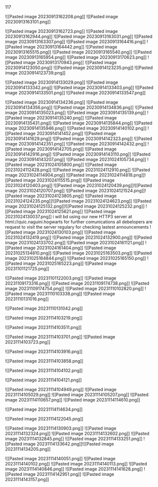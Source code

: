 117

![[Pasted image 20230913162208.png]]
![[Pasted image 20230913163101.png]]

![[Pasted image 20230913162723.png]]
![[Pasted image 20230913162944.png]]
![[Pasted image 20230913163031.png]]
![[Pasted image 20230913163307.png]]
![[Pasted image 20230913164416.png]]
![[Pasted image 20230913164442.png]]
![[Pasted image 20230913165515.png]]
![[Pasted image 20230913165540.png]]
![[Pasted image 20230913165954.png]]
![[Pasted image 20230913170623.png]]
![[Pasted image 20230913170943.png]]
![[Pasted image 20230914123050.png]]
![[Pasted image 20230914123235.png]]
![[Pasted image 20230914123739.png]]

![[Pasted image 20230914133029.png]]
![[Pasted image 20230914133342.png]]
![[Pasted image 20230914133403.png]]
![[Pasted image 20230914133501.png]]
![[Pasted image 20230914133547.png]]

![[Pasted image 20230914134236.png]]
![[Pasted image 20230914134356.png]]
![[Pasted image 20230914134836.png]]
![[Pasted image 20230914135023.png]]
![[Pasted image 20230914135139.png]]
![[Pasted image 20230914135240.png]]
![[Pasted image 20230914135431.png]]
![[Pasted image 20230914135844.png]]
![[Pasted image 20230914135946.png]]
![[Pasted image 20230914140102.png]]
![[Pasted image 20230914141452.png]]
![[Pasted image 20230914141629.png]]
![[Pasted image 20230914142323.png]]
![[Pasted image 20230914142351.png]]
![[Pasted image 20230914142432.png]]
![[Pasted image 20230914142705.png]]
![[Pasted image 20230914142916.png]]
![[Pasted image 20230914143110.png]]
![[Pasted image 20230914143207.png]]
![[Pasted image 20231024105734.png]]
![[Pasted image 20231024105800.png]]
![[Pasted image 20231024112428.png]]
![[Pasted image 20231024112910.png]]
![[Pasted image 20231024114904.png]]
![[Pasted image 20231024114818.png]]![[Pasted image 20231024115515.png]]
![[Pasted image 20231024120403.png]]
![[Pasted image 20231024120439.png]]![[Pasted image 20231024120707.png]]
![[Pasted image 20231024121524.png]]![[Pasted image 20231024123805.png]]
![[Pasted image 20231024124235.png]]![[Pasted image 20231024124623.png]]
![[Pasted image 20231024125132.png]]![[Pasted image 20231024125232.png]]
![[Pasted image 20231024125621.png]]
![[Pasted image 20231024130037.png]]
i will bd using our new HTTP3 server at html://quic.naguini.hogwarts for further comunications
all debelopers are request to visit the server regulary for checking lastest announcements
![[Pasted image 20231024130103.png]]
![[Pasted image 20231024132419.png]]
![[Pasted image 20231024132900.png]]
![[Pasted image 20231024133702.png]]
![[Pasted image 20231024161121.png]]
![[Pasted image 20231024161404.png]]
![[Pasted image 20231025134810.png]]
![[Pasted image 20231025163503.png]]
![[Pasted image 20231025164844.png]]
![[Pasted image 20231025165150.png]]
![[Pasted image 20231025165223.png]]
![[Pasted image 20231101121725.png]]

![[Pasted image 20231101122003.png]]
![[Pasted image 20231109173316.png]]
![[Pasted image 20231109174738.png]]
![[Pasted image 20231109174754.png]]
![[Pasted image 20231110102820.png]]
![[Pasted image 20231110103338.png]]
![[Pasted image 20231110131016.png]]

![[Pasted image 20231110131042.png]]

![[Pasted image 20231114103219.png]]

![[Pasted image 20231114103511.png]]

![[Pasted image 20231114103701.png]]
![[Pasted image 20231114103723.png]]

![[Pasted image 20231114103916.png]]

![[Pasted image 20231114103858.png]]

![[Pasted image 20231114104102.png]]

![[Pasted image 20231114104121.png]]

![[Pasted image 20231114104949.png]]
![[Pasted image 20231114105029.png]]
![[Pasted image 20231114105207.png]]
![[Pasted image 20231114110657.png]]
![[Pasted image 20231114114610.png]]

![[Pasted image 20231114114634.png]]

![[Pasted image 20231114122045.png]]

![[Pasted image 20231114130903.png]]
![[Pasted image 20231114132324.png]]
![[Pasted image 20231114132602.png]]
![[Pasted image 20231114132845.png]]
![[Pasted image 20231114133251.png]]
![[Pasted image 20231114133642.png]]![[Pasted image 20231114134205.png]]

![[Pasted image 20231114140051.png]]
![[Pasted image 20231114140102.png]]
![[Pasted image 20231114140113.png]]
![[Pasted image 20231114140846.png]]
![[Pasted image 20231114141628.png]]
![[Pasted image 20231114142951.png]]
![[Pasted image 20231114143157.png]]

